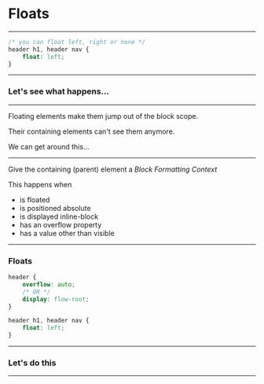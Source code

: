 # Floats

---

```css
/* you can float left, right or none */
header h1, header nav {
    float: left;
}
```

---

### Let's see what happens...

---

Floating elements make them jump out of the block scope.

Their containing elements can't see them anymore.

We can get around this...

---

Give the containing (parent) element a *Block Formatting Context*

This happens when

- is floated
- is positioned absolute
- is displayed inline-block
- has an overflow property
- has a value other than visible

---

### Floats

```css
header {
    overflow: auto;
    /* OR */
    display: flow-root;
}

header h1, header nav {
    float: left;
}
```
---

### Let's do this

---















